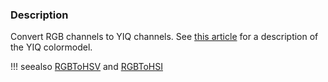### Description

Convert RGB channels to YIQ channels. See [this article](https://en.wikipedia.org/wiki/YIQ) for a description of the YIQ colormodel.

!!! seealso
    [RGBToHSV](../RGBToHSV) and [RGBToHSI](../RGBToHSI)
